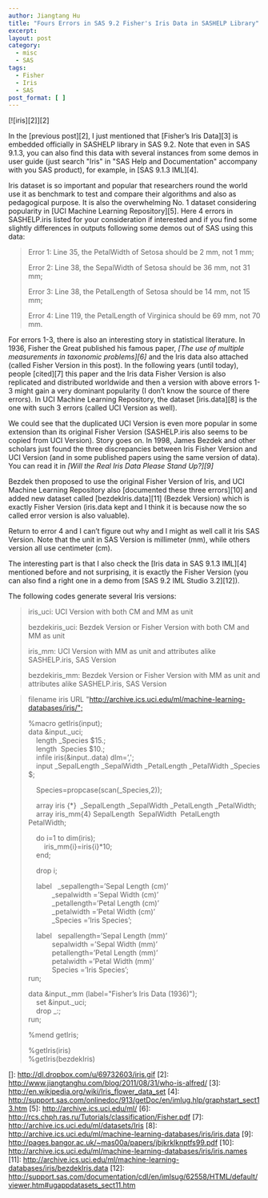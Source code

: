 ```yaml
---
author: Jiangtang Hu
title: "Fours Errors in SAS 9.2 Fisher's Iris Data in SASHELP Library"
excerpt:
layout: post
category:
  - misc
  - SAS
tags:
  - Fisher
  - Iris
  - SAS
post_format: [ ]
---
```

[![iris][2]][2]

In the [previous post][2], I just mentioned that [Fisher’s Iris Data][3] is embedded officially in SASHELP library in SAS 9.2. Note that even in SAS 9.1.3, you can also find this data with several instances from some demos in user guide (just search "Iris" in "SAS Help and Documentation" accompany with you SAS product), for example, in [SAS 9.1.3 IML][4].

Iris dataset is so important and popular that researchers round the world use it as benchmark to test and compare their algorithms and also as pedagogical purpose. It is also the overwhelming No. 1 dataset considering popularity in [UCI Machine Learning Repository][5]. Here 4 errors in SASHELP.iris listed for your consideration if interested and if you find some slightly differences in outputs following some demos out of SAS using this data:

> Error 1: Line 35, the PetalWidth of Setosa should be 2 mm, not 1 mm;
> 
> Error 2: Line 38, the SepalWidth of Setosa should be 36 mm, not 31 mm;
> 
> Error 3: Line 38, the PetalLength of Setosa should be 14 mm, not 15 mm;
> 
> Error 4: Line 119, the PetalLength of Virginica should be 69 mm, not 70 mm.

For errors 1-3, there is also an interesting story in statistical literature. In 1936, Fisher the Great published his famous paper, *[The use of multiple measurements in taxonomic problems][6]* and the Iris data also attached (called Fisher Version in this post). In the following years (until today), people [cited][7] this paper and the Iris data Fisher Version is also replicated and distributed worldwide and then a version with above errors 1-3 might gain a very dominant popularity (I don’t know the source of there errors). In UCI Machine Learning Repository, the dataset [iris.data][8] is the one with such 3 errors (called UCI Version as well).

We could see that the duplicated UCI Version is even more popular in some extension than its original Fisher Version (SASHELP.iris also seems to be copied from UCI Version). Story goes on. In 1998, James Bezdek and other scholars just found the three discrepancies between Iris Fisher Version and UCI Version (and in some published papers using the same version of data). You can read it in *[Will the Real Iris Data Please Stand Up?][9]* 

Bezdek then proposed to use the original Fisher Version of Iris, and UCI Machine Learning Repository also [documented these three errors][10] and added new dataset called [bezdekIris.data][11] (Bezdek Version) which is exactly Fisher Version (iris.data kept and I think it is because now the so called error version is also valuable).

Return to error 4 and I can’t figure out why and I might as well call it Iris SAS Version. Note that the unit in SAS Version is millimeter (mm), while others version all use centimeter (cm). 

The interesting part is that I also check the [Iris data in SAS 9.1.3 IML][4] mentioned before and not surprising, it is exactly the Fisher Version (you can also find a right one in a demo from [SAS 9.2 IML Studio 3.2][12]).

The following codes generate several Iris versions:

> iris_uci: UCI Version with both CM and MM as unit
> 
> bezdekiris_uci: Bezdek Version or Fisher Version with both CM and MM as unit
> 
> iris_mm: UCI Version with MM as unit and attributes alike SASHELP.iris, SAS Version
> 
> bezdekiris_mm: Bezdek Version or Fisher Version with MM as unit and attributes alike SASHELP.iris, SAS Version

  
> filename iris URL "<http://archive.ics.uci.edu/ml/machine-learning-databases/iris/";>
> 
> %macro getIris(input);   
> data &input._uci;   
>     length _Species $15.;   
>     length  Species $10.;   
>     infile iris(&input..data) dlm=’,';   
>     input \_SepalLength \_SepalWidth \_PetalLength \_PetalWidth _Species $; 
> 
>     Species=propcase(scan(_Species,2)); 
> 
>     array iris {*}  \_SepalLength \_SepalWidth \_PetalLength \_PetalWidth;   
>     array iris_mm{4} SepalLength  SepalWidth  PetalLength  PetalWidth; 
> 
>     do i=1 to dim(iris);   
>         iris_mm{i}=iris{i}*10;   
>     end; 
> 
>     drop i; 
> 
>     label   _sepallength=’Sepal Length (cm)’   
>             _sepalwidth =’Sepal Width (cm)’   
>             _petallength=’Petal Length (cm)’   
>             _petalwidth =’Petal Width (cm)’   
>             _Species =’Iris Species’; 
> 
>     label   sepallength=’Sepal Length (mm)’   
>             sepalwidth =’Sepal Width (mm)’   
>             petallength=’Petal Length (mm)’   
>             petalwidth =’Petal Width (mm)’   
>             Species =’Iris Species’;   
> run; 
> 
> data &input._mm (label="Fisher’s Iris Data (1936)");   
>     set &input._uci;   
>     drop _:;   
> run; 
> 
> %mend getIris; 
> 
> %getIris(iris)   
> %getIris(bezdekIris)

 []: http://dl.dropbox.com/u/69732603/iris.gif
 [2]: http://www.jiangtanghu.com/blog/2011/08/31/who-is-alfred/
 [3]: http://en.wikipedia.org/wiki/Iris_flower_data_set
 [4]: http://support.sas.com/onlinedoc/913/getDoc/en/imlug.hlp/graphstart_sect13.htm
 [5]: http://archive.ics.uci.edu/ml/
 [6]: http://rcs.chph.ras.ru/Tutorials/classification/Fisher.pdf
 [7]: http://archive.ics.uci.edu/ml/datasets/Iris
 [8]: http://archive.ics.uci.edu/ml/machine-learning-databases/iris/iris.data
 [9]: http://pages.bangor.ac.uk/~mas00a/papers/jbjkrklknptfs99.pdf
 [10]: http://archive.ics.uci.edu/ml/machine-learning-databases/iris/iris.names
 [11]: http://archive.ics.uci.edu/ml/machine-learning-databases/iris/bezdekIris.data
 [12]: http://support.sas.com/documentation/cdl/en/imlsug/62558/HTML/default/viewer.htm#ugappdatasets_sect11.htm